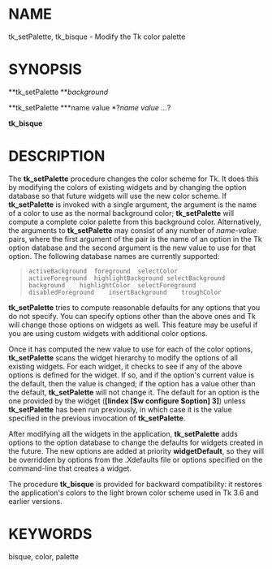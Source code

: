 # NAME

tk_setPalette, tk_bisque - Modify the Tk color palette

# SYNOPSIS

**tk_setPalette ***background*

**tk_setPalette ***name value *?*name value \...*?

**tk_bisque**

# DESCRIPTION

The **tk_setPalette** procedure changes the color scheme for Tk. It does
this by modifying the colors of existing widgets and by changing the
option database so that future widgets will use the new color scheme. If
**tk_setPalette** is invoked with a single argument, the argument is the
name of a color to use as the normal background color; **tk_setPalette**
will compute a complete color palette from this background color.
Alternatively, the arguments to **tk_setPalette** may consist of any
number of *name*-*value* pairs, where the first argument of the pair is
the name of an option in the Tk option database and the second argument
is the new value to use for that option. The following database names
are currently supported:

>
>     activeBackground	foreground	selectColor
>     activeForeground	highlightBackground	selectBackground
>     background	highlightColor	selectForeground
>     disabledForeground	insertBackground	troughColor

**tk_setPalette** tries to compute reasonable defaults for any options
that you do not specify. You can specify options other than the above
ones and Tk will change those options on widgets as well. This feature
may be useful if you are using custom widgets with additional color
options.

Once it has computed the new value to use for each of the color options,
**tk_setPalette** scans the widget hierarchy to modify the options of
all existing widgets. For each widget, it checks to see if any of the
above options is defined for the widget. If so, and if the option\'s
current value is the default, then the value is changed; if the option
has a value other than the default, **tk_setPalette** will not change
it. The default for an option is the one provided by the widget
(**\[lindex \[\$w configure \$option\] 3\]**) unless **tk_setPalette**
has been run previously, in which case it is the value specified in the
previous invocation of **tk_setPalette**.

After modifying all the widgets in the application, **tk_setPalette**
adds options to the option database to change the defaults for widgets
created in the future. The new options are added at priority
**widgetDefault**, so they will be overridden by options from the
.Xdefaults file or options specified on the command-line that creates a
widget.

The procedure **tk_bisque** is provided for backward compatibility: it
restores the application\'s colors to the light brown color scheme used
in Tk 3.6 and earlier versions.

# KEYWORDS

bisque, color, palette

<!---
Copyright (c) 1995-1996 Sun Microsystems, Inc
-->

